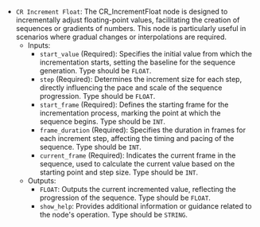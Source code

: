 - `CR Increment Float`: The CR_IncrementFloat node is designed to incrementally adjust floating-point values, facilitating the creation of sequences or gradients of numbers. This node is particularly useful in scenarios where gradual changes or interpolations are required.
    - Inputs:
        - `start_value` (Required): Specifies the initial value from which the incrementation starts, setting the baseline for the sequence generation. Type should be `FLOAT`.
        - `step` (Required): Determines the increment size for each step, directly influencing the pace and scale of the sequence progression. Type should be `FLOAT`.
        - `start_frame` (Required): Defines the starting frame for the incrementation process, marking the point at which the sequence begins. Type should be `INT`.
        - `frame_duration` (Required): Specifies the duration in frames for each increment step, affecting the timing and pacing of the sequence. Type should be `INT`.
        - `current_frame` (Required): Indicates the current frame in the sequence, used to calculate the current value based on the starting point and step size. Type should be `INT`.
    - Outputs:
        - `FLOAT`: Outputs the current incremented value, reflecting the progression of the sequence. Type should be `FLOAT`.
        - `show_help`: Provides additional information or guidance related to the node's operation. Type should be `STRING`.
